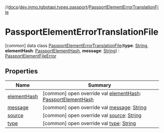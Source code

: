 //[docs](../../../index.md)/[dev.inmo.tgbotapi.types.passport](../index.md)/[PassportElementErrorTranslationFile](index.md)



# PassportElementErrorTranslationFile  
 [common] data class [PassportElementErrorTranslationFile](index.md)(**type**: [String](https://kotlinlang.org/api/latest/jvm/stdlib/kotlin/-string/index.html), **elementHash**: [PassportElementHash](../../dev.inmo.tgbotapi.types.passport.encrypted.abstracts/index.md#%5Bdev.inmo.tgbotapi.types.passport.encrypted.abstracts%2FPassportElementHash%2F%2F%2FPointingToDeclaration%2F%5D%2FClasslikes%2F625018081), **message**: [String](https://kotlinlang.org/api/latest/jvm/stdlib/kotlin/-string/index.html)) : [PassportElementFileError](../-passport-element-file-error/index.md)   


## Properties  
  
|  Name |  Summary | 
|---|---|
| <a name="dev.inmo.tgbotapi.types.passport/PassportElementErrorTranslationFile/elementHash/#/PointingToDeclaration/"></a>[elementHash](element-hash.md)| <a name="dev.inmo.tgbotapi.types.passport/PassportElementErrorTranslationFile/elementHash/#/PointingToDeclaration/"></a> [common] open override val [elementHash](element-hash.md): [PassportElementHash](../../dev.inmo.tgbotapi.types.passport.encrypted.abstracts/index.md#%5Bdev.inmo.tgbotapi.types.passport.encrypted.abstracts%2FPassportElementHash%2F%2F%2FPointingToDeclaration%2F%5D%2FClasslikes%2F625018081)   <br>|
| <a name="dev.inmo.tgbotapi.types.passport/PassportElementErrorTranslationFile/message/#/PointingToDeclaration/"></a>[message](message.md)| <a name="dev.inmo.tgbotapi.types.passport/PassportElementErrorTranslationFile/message/#/PointingToDeclaration/"></a> [common] open override val [message](message.md): [String](https://kotlinlang.org/api/latest/jvm/stdlib/kotlin/-string/index.html)   <br>|
| <a name="dev.inmo.tgbotapi.types.passport/PassportElementErrorTranslationFile/source/#/PointingToDeclaration/"></a>[source](source.md)| <a name="dev.inmo.tgbotapi.types.passport/PassportElementErrorTranslationFile/source/#/PointingToDeclaration/"></a> [common] open override val [source](source.md): [String](https://kotlinlang.org/api/latest/jvm/stdlib/kotlin/-string/index.html)   <br>|
| <a name="dev.inmo.tgbotapi.types.passport/PassportElementErrorTranslationFile/type/#/PointingToDeclaration/"></a>[type](type.md)| <a name="dev.inmo.tgbotapi.types.passport/PassportElementErrorTranslationFile/type/#/PointingToDeclaration/"></a> [common] open override val [type](type.md): [String](https://kotlinlang.org/api/latest/jvm/stdlib/kotlin/-string/index.html)   <br>|


